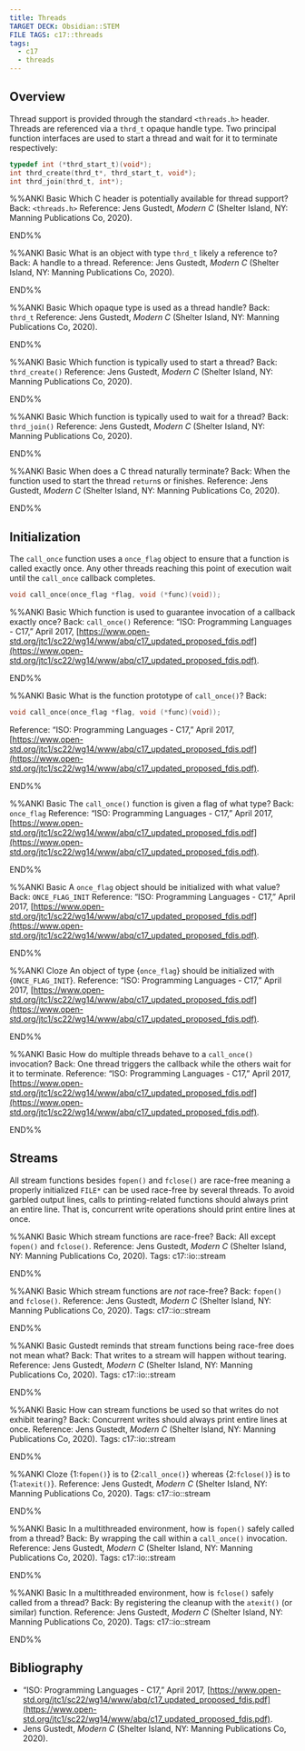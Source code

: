 ```yaml
---
title: Threads
TARGET DECK: Obsidian::STEM
FILE TAGS: c17::threads
tags:
  - c17
  - threads
---
```


## Overview

Thread support is provided through the standard `<threads.h>` header. Threads are referenced via a `thrd_t` opaque handle type. Two principal function interfaces are used to start a thread and wait for it to terminate respectively:

```c
typedef int (*thrd_start_t)(void*);
int thrd_create(thrd_t*, thrd_start_t, void*);
int thrd_join(thrd_t, int*);
```

%%ANKI
Basic
Which C header is potentially available for thread support?
Back: `<threads.h>`
Reference: Jens Gustedt, _Modern C_ (Shelter Island, NY: Manning Publications Co, 2020).
<!--ID: 1758034772962-->
END%%

%%ANKI
Basic
What is an object with type `thrd_t` likely a reference to?
Back: A handle to a thread.
Reference: Jens Gustedt, _Modern C_ (Shelter Island, NY: Manning Publications Co, 2020).
<!--ID: 1758034772965-->
END%%

%%ANKI
Basic
Which opaque type is used as a thread handle?
Back: `thrd_t`
Reference: Jens Gustedt, _Modern C_ (Shelter Island, NY: Manning Publications Co, 2020).
<!--ID: 1758034772967-->
END%%

%%ANKI
Basic
Which function is typically used to start a thread?
Back: `thrd_create()`
Reference: Jens Gustedt, _Modern C_ (Shelter Island, NY: Manning Publications Co, 2020).
<!--ID: 1758034772970-->
END%%

%%ANKI
Basic
Which function is typically used to wait for a thread?
Back: `thrd_join()`
Reference: Jens Gustedt, _Modern C_ (Shelter Island, NY: Manning Publications Co, 2020).
<!--ID: 1758034772972-->
END%%

%%ANKI
Basic
When does a C thread naturally terminate?
Back: When the function used to start the thread `return`s or finishes.
Reference: Jens Gustedt, _Modern C_ (Shelter Island, NY: Manning Publications Co, 2020).
<!--ID: 1758034772975-->
END%%

## Initialization

The `call_once` function uses a `once_flag` object to ensure that a function is called exactly once. Any other threads reaching this point of execution wait until the `call_once` callback completes.

```c
void call_once(once_flag *flag, void (*func)(void));
```

%%ANKI
Basic
Which function is used to guarantee invocation of a callback exactly once?
Back: `call_once()`
Reference: “ISO: Programming Languages - C17,” April 2017, [https://www.open-std.org/jtc1/sc22/wg14/www/abq/c17_updated_proposed_fdis.pdf](https://www.open-std.org/jtc1/sc22/wg14/www/abq/c17_updated_proposed_fdis.pdf).
<!--ID: 1759032994716-->
END%%

%%ANKI
Basic
What is the function prototype of `call_once()`?
Back:
```c
void call_once(once_flag *flag, void (*func)(void));
```
Reference: “ISO: Programming Languages - C17,” April 2017, [https://www.open-std.org/jtc1/sc22/wg14/www/abq/c17_updated_proposed_fdis.pdf](https://www.open-std.org/jtc1/sc22/wg14/www/abq/c17_updated_proposed_fdis.pdf).
<!--ID: 1759032994748-->
END%%

%%ANKI
Basic
The `call_once()` function is given a flag of what type?
Back: `once_flag`
Reference: “ISO: Programming Languages - C17,” April 2017, [https://www.open-std.org/jtc1/sc22/wg14/www/abq/c17_updated_proposed_fdis.pdf](https://www.open-std.org/jtc1/sc22/wg14/www/abq/c17_updated_proposed_fdis.pdf).
<!--ID: 1759032994750-->
END%%

%%ANKI
Basic
A `once_flag` object should be initialized with what value?
Back: `ONCE_FLAG_INIT`
Reference: “ISO: Programming Languages - C17,” April 2017, [https://www.open-std.org/jtc1/sc22/wg14/www/abq/c17_updated_proposed_fdis.pdf](https://www.open-std.org/jtc1/sc22/wg14/www/abq/c17_updated_proposed_fdis.pdf).
<!--ID: 1759032994763-->
END%%

%%ANKI
Cloze
An object of type {`once_flag`} should be initialized with {`ONCE_FLAG_INIT`}.
Reference: “ISO: Programming Languages - C17,” April 2017, [https://www.open-std.org/jtc1/sc22/wg14/www/abq/c17_updated_proposed_fdis.pdf](https://www.open-std.org/jtc1/sc22/wg14/www/abq/c17_updated_proposed_fdis.pdf).
<!--ID: 1759032994765-->
END%%

%%ANKI
Basic
How do multiple threads behave to a `call_once()` invocation?
Back: One thread triggers the callback while the others wait for it to terminate.
Reference: “ISO: Programming Languages - C17,” April 2017, [https://www.open-std.org/jtc1/sc22/wg14/www/abq/c17_updated_proposed_fdis.pdf](https://www.open-std.org/jtc1/sc22/wg14/www/abq/c17_updated_proposed_fdis.pdf).
<!--ID: 1759032994766-->
END%%

## Streams

All stream functions besides `fopen()` and `fclose()` are race-free meaning a properly initialized `FILE*` can be used race-free by several threads. To avoid garbled output lines, calls to printing-related functions should always print an entire line. That is, concurrent write operations should print entire lines at once.

%%ANKI
Basic
Which stream functions are race-free?
Back: All except `fopen()` and `fclose()`.
Reference: Jens Gustedt, _Modern C_ (Shelter Island, NY: Manning Publications Co, 2020).
Tags: c17::io::stream
<!--ID: 1759032994768-->
END%%

%%ANKI
Basic
Which stream functions are *not* race-free?
Back: `fopen()` and `fclose()`.
Reference: Jens Gustedt, _Modern C_ (Shelter Island, NY: Manning Publications Co, 2020).
Tags: c17::io::stream
<!--ID: 1759032994769-->
END%%

%%ANKI
Basic
Gustedt reminds that stream functions being race-free does not mean what?
Back: That writes to a stream will happen without tearing.
Reference: Jens Gustedt, _Modern C_ (Shelter Island, NY: Manning Publications Co, 2020).
Tags: c17::io::stream
<!--ID: 1759032994771-->
END%%

%%ANKI
Basic
How can stream functions be used so that writes do not exhibit tearing?
Back: Concurrent writes should always print entire lines at once.
Reference: Jens Gustedt, _Modern C_ (Shelter Island, NY: Manning Publications Co, 2020).
Tags: c17::io::stream
<!--ID: 1759032994773-->
END%%

%%ANKI
Cloze
{1:`fopen()`} is to {2:`call_once()`} whereas {2:`fclose()`} is to {1:`atexit()`}.
Reference: Jens Gustedt, _Modern C_ (Shelter Island, NY: Manning Publications Co, 2020).
Tags: c17::io::stream
<!--ID: 1759032994775-->
END%%

%%ANKI
Basic
In a multithreaded environment, how is `fopen()` safely called from a thread?
Back: By wrapping the call within a `call_once()` invocation.
Reference: Jens Gustedt, _Modern C_ (Shelter Island, NY: Manning Publications Co, 2020).
Tags: c17::io::stream
<!--ID: 1759032994780-->
END%%

%%ANKI
Basic
In a multithreaded environment, how is `fclose()` safely called from a thread?
Back: By registering the cleanup with the `atexit()` (or similar) function.
Reference: Jens Gustedt, _Modern C_ (Shelter Island, NY: Manning Publications Co, 2020).
Tags: c17::io::stream
<!--ID: 1759032994781-->
END%%

## Bibliography

* “ISO: Programming Languages - C17,” April 2017, [https://www.open-std.org/jtc1/sc22/wg14/www/abq/c17_updated_proposed_fdis.pdf](https://www.open-std.org/jtc1/sc22/wg14/www/abq/c17_updated_proposed_fdis.pdf).
* Jens Gustedt, _Modern C_ (Shelter Island, NY: Manning Publications Co, 2020).